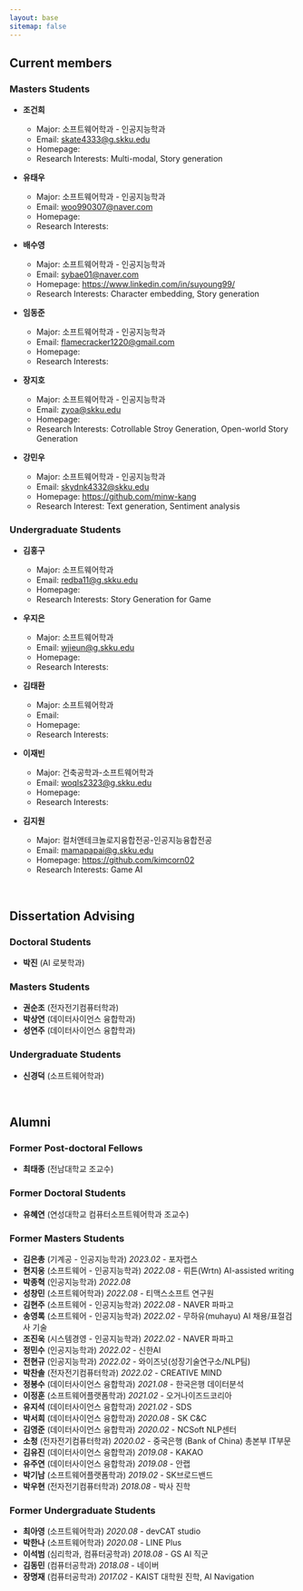 ```yaml
---
layout: base
sitemap: false
---
```


<h2 class="hr-bottom">Current members</h2>
<h3>Masters Students</h3>

- **조건희** 
  - Major: 소프트웨어학과 - 인공지능학과
  - Email: skate4333@g.skku.edu
  - Homepage: 
  - Research Interests: Multi-modal, Story generation
 
- **유태우** 
  - Major: 소프트웨어학과 - 인공지능학과
  - Email: woo990307@naver.com
  - Homepage:
  - Research Interests: 
 
- **배수영**
  - Major: 소프트웨어학과 - 인공지능학과
  - Email: sybae01@naver.com
  - Homepage: https://www.linkedin.com/in/suyoung99/
  - Research Interests: Character embedding, Story generation
 
- **임동준**
  - Major: 소프트웨어학과 - 인공지능학과
  - Email: flamecracker1220@gmail.com
  - Homepage:
  - Research Interests: 
  
- **장지호**
  - Major: 소프트웨어학과 - 인공지능학과
  - Email: zyoa@skku.edu
  - Homepage:
  - Research Interests: Cotrollable Stroy Generation, Open-world Story Generation
  
- **강민우**
  - Major: 소프트웨어학과 - 인공지능학과
  - Email: skydnk4332@skku.edu
  - Homepage: https://github.com/minw-kang
  - Research Interest: Text generation, Sentiment analysis

<h3>Undergraduate Students</h3>

- **김홍구**
  - Major: 소프트웨어학과
  - Email: redba11@g.skku.edu
  - Homepage:
  - Research Interests: Story Generation for Game


- **우지은**
  - Major: 소프트웨어학과
  - Email: wjieun@g.skku.edu
  - Homepage:
  - Research Interests: 
  
- **김태환**
  - Major: 소프트웨어학과
  - Email: 
  - Homepage:
  - Research Interests: 
  
- **이재빈** 
  - Major: 건축공학과-소프트웨어학과
  - Email: woqls2323@g.skku.edu
  - Homepage:
  - Research Interests: 

- **김지원** 
  - Major: 컬처앤테크놀로지융합전공-인공지능융합전공
  - Email: mamapapai@g.skku.edu
  - Homepage: https://github.com/kimcorn02
  - Research Interests: Game AI


<br>
<h2 class="hr-bottom">Dissertation Advising</h2>
<h3>Doctoral Students</h3>

- **박진** (AI 로봇학과)

<h3>Masters Students</h3>

- **권순조** (전자전기컴퓨터학과)
- **박상연** (데이터사이언스 융합학과)
- **성연주** (데이터사이언스 융합학과)

<h3>Undergraduate Students</h3>

- **신경덕** (소프트웨어학과)


<br>
<h2 class="hr-bottom">Alumni</h2>
<h3>Former Post-doctoral Fellows</h3>

- **최태종** (전남대학교 조교수)

<h3>Former Doctoral Students</h3>

- **유혜연** (연성대학교 컴퓨터소프트웨어학과 조교수) 

<h3>Former Masters Students</h3>


- **김은총** (기계공 - 인공지능학과) *2023.02* - 포자랩스 
- **현지웅** (소프트웨어 - 인공지능학과) *2022.08* - 뤼튼(Wrtn) AI-assisted writing  
- **박종혁** (인공지능학과) *2022.08*
- **성창민** (소프트웨어학과) *2022.08* - 티맥스소프트 연구원 
- **김현주** (소프트웨어 - 인공지능학과) *2022.08* - NAVER 파파고
- **송영록** (소프트웨어 - 인공지능학과) *2022.02* - 무하유(muhayu) AI 채용/표절검사 기술
- **조진욱** (시스템경영 - 인공지능학과) *2022.02* - NAVER 파파고 
- **정민수** (인공지능학과) *2022.02* - 신한AI
- **전현규** (인공지능학과) *2022.02* - 와이즈넛(성장기술연구소/NLP팀) 
- **박찬솔** (전자전기컴퓨터학과) *2022.02* - CREATIVE MIND 
- **정봉수** (데이터사이언스 융합학과) *2021.08* - 한국은행 데이터분석
- **이정훈** (소프트웨어플랫폼학과) *2021.02* - 오거나이즈드코리아
- **유지석** (데이터사이언스 융합학과) *2021.02* - SDS
- **박서희** (데이터사이언스 융합학과) *2020.08* - SK C&C
- **김영준** (데이터사이언스 융합학과) *2020.02* - NCSoft NLP센터
- **소청** (전자전기컴퓨터학과) *2020.02* - 중국은행 (Bank of China) 총본부 IT부문
- **김유진** (데이터사이언스 융합학과) *2019.08* - KAKAO
- **유주연** (데이터사이언스 융합학과) *2019.08* - 안랩
- **박기남** (소프트웨어플랫폼학과) *2019.02* - SK브로드밴드
- **박우현** (전자전기컴퓨터학과) *2018.08* - 박사 진학

<h3>Former Undergraduate Students</h3>

- **최아영** (소프트웨어학과) *2020.08* - devCAT studio
- **박한나** (소프트웨어학과) *2020.08* - LINE Plus
- **이석범** (심리학과, 컴퓨터공학과) *2018.08* - GS AI 직군
- **김동민** (컴퓨터공학과) *2018.08* - 네이버
- **장명재** (컴퓨터공학과) *2017.02* - KAIST 대학원 진학, AI Navigation
